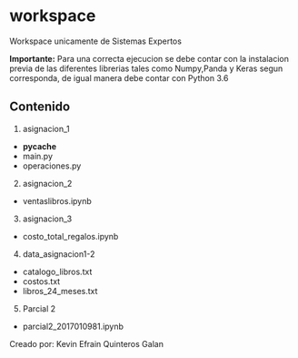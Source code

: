 # workspace

Workspace unicamente de Sistemas Expertos

**Importante:** Para una correcta ejecucion se debe contar con la instalacion previa de las diferentes librerias tales como Numpy,Panda y Keras segun corresponda, de igual manera debe contar con Python 3.6 

## Contenido

1. asignacion_1
  - __pycache__
  - main.py
  - operaciones.py
2. asignacion_2
  - ventaslibros.ipynb
3. asignacion_3
  - costo_total_regalos.ipynb
4. data_asignacion1-2
  - catalogo_libros.txt
  - costos.txt
  - libros_24_meses.txt
5. Parcial 2
  - parcial2_2017010981.ipynb
  
Creado por: Kevin Efrain Quinteros Galan
